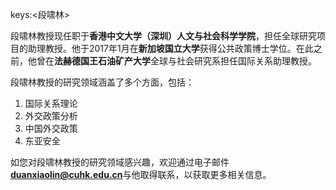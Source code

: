 keys:<段啸林>


段啸林教授现任职于**香港中文大学（深圳）人文与社会科学学院**，担任全球研究项目的助理教授。他于2017年1月在**新加坡国立大学**获得公共政策博士学位。在此之前，他曾在**法赫德国王石油矿产大学**全球与社会研究系担任国际关系助理教授。

段啸林教授的研究领域涵盖了多个方面，包括：

1. 国际关系理论
2. 外交政策分析
3. 中国外交政策
4. 东亚安全

如您对段啸林教授的研究领域感兴趣，欢迎通过电子邮件**duanxiaolin@cuhk.edu.cn**与他取得联系，以获取更多相关信息。